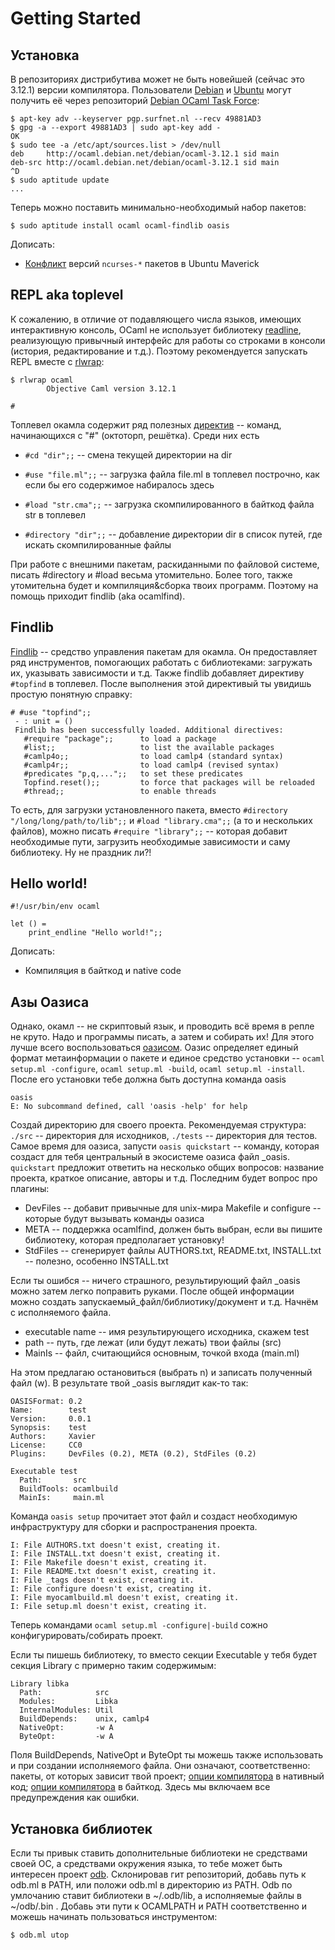 Getting Started
===============


Установка
---------

В репозиториях дистрибутива может не быть новейшей (сейчас это 3.12.1) версии компилятора.
Пользователи [Debian](http://debian.org) и [Ubuntu](http://ubuntu.com) могут получить
её через репозиторий [Debian OCaml Task Force](http://wiki.debian.org/Teams/OCamlTaskForce):

    $ apt-key adv --keyserver pgp.surfnet.nl --recv 49881AD3
    $ gpg -a --export 49881AD3 | sudo apt-key add -
    OK
    $ sudo tee -a /etc/apt/sources.list > /dev/null
    deb     http://ocaml.debian.net/debian/ocaml-3.12.1 sid main
    deb-src http://ocaml.debian.net/debian/ocaml-3.12.1 sid main
    ^D
    $ sudo aptitude update
    ...

Теперь можно поставить минимально-необходимый набор пакетов:

    $ sudo aptitude install ocaml ocaml-findlib oasis

Дописать:

  * [Конфликт](http://www.openmirage.org/wiki/install) версий ``ncurses-*``
    пакетов в Ubuntu Maverick


REPL aka toplevel
-----------------

К сожалению, в отличие от подавляющего числа языков, имеющих интерактивную
консоль, OCaml не использует библиотеку
[readline](http://cnswww.cns.cwru.edu/php/chet/readline/readline.html/),
реализующую привычный интерфейс для работы со строками в консоли (история,
редактирование и т.д.). Поэтому рекомендуется запускать REPL вместе с
[rlwrap](http://utopia.knoware.nl/~hlub/rlwrap/):

    $ rlwrap ocaml
            Objective Caml version 3.12.1

    #

Топлевел окамла содержит ряд полезных [директив](http://caml.inria.fr/pub/docs/manual-ocaml/manual023.html#toc90)
-- команд, начинающихся с "#" (октоторп, решётка). Среди них есть
  
  * `#cd "dir";;` -- смена текущей директории на dir
  
  * `#use "file.ml";;` -- загрузка файла file.ml в топлевел построчно, как если бы его содержимое набиралось здесь
  
  * `#load "str.cma";;` -- загрузка скомпилированного в байткод файла str в топлевел
  
  * `#directory "dir";;` -- добавление директории dir в список путей, где искать скомпилированные файлы

При работе с внешними пакетам, раскиданными по файловой системе, писать #directory и #load 
весьма утомительно. Более того, также утомительна будет и компиляция&сборка твоих программ.
Поэтому на помощь приходит findlib (aka ocamlfind).

Findlib
-------

[Findlib](Findlib.md) -- средство управления пакетам для окамла. Он предоставляет ряд инструментов, помогающих
работать с библиотеками: загружать их, указывать зависимости и т.д. Также findlib добавляет директиву 
`#topfind` в топлевел. После выполнения этой директивый ты увидишь простую понятную справку:

    # #use "topfind";;
     - : unit = ()
     Findlib has been successfully loaded. Additional directives:
       #require "package";;      to load a package
       #list;;                   to list the available packages
       #camlp4o;;                to load camlp4 (standard syntax)
       #camlp4r;;                to load camlp4 (revised syntax)
       #predicates "p,q,...";;   to set these predicates
       Topfind.reset();;         to force that packages will be reloaded
       #thread;;                 to enable threads

То есть, для загрузки установленного пакета, вместо `#directory "/long/long/path/to/lib";;` 
и `#load "library.cma";;` (а то и нескольких файлов), можно писать `#require "library";;` -- 
которая добавит необходимые пути, загрузить необходимые зависимости и саму библиотеку. Ну не праздник ли?!


Hello world!
------------

    #!/usr/bin/env ocaml

    let () =
        print_endline "Hello world!";;

Дописать:

  * Компиляция в байткод и native code

Азы Оазиса
----------

Однако, окамл -- не скриптовый язык, и проводить всё время в репле не круто. Надо и программы писать,
а затем и собирать их! Для этого лучше всего воспользоваться [оазисом](http://oasis.forge.ocamlcore.org/index.php).
Оазис определяет единый формат метаинформации о пакете и единое средство установки -- `ocaml setup.ml -configure`, `ocaml setup.ml -build`, `ocaml setup.ml -install`. 
После его установки тебе должна быть доступна команда oasis

    oasis 
    E: No subcommand defined, call 'oasis -help' for help

Создай директорию для своего проекта. Рекомендуемая структура: `./src` -- директория для исходников, `./tests` -- директория для тестов. Самое время для оазиса, запусти `oasis quickstart` -- команду, которая создаст для тебя центральный в экосистеме оазиса файл _oasis. `quickstart` предложит ответить на несколько общих вопросов: название проекта, краткое описание, авторы и т.д. Последним будет вопрос про плагины:

  * DevFiles -- добавит привычные для unix-мира Makefile и configure -- которые будут вызывать команды оазиса
  * META -- поддержка ocamlfind, должен быть выбран, если вы пишите библиотеку, которая предполагает установку!
  * StdFiles -- сгенерирует файлы AUTHORS.txt, README.txt, INSTALL.txt -- полезно, особенно INSTALL.txt

Если ты ошибся -- ничего страшного, результирующий файл _oasis можно затем легко поправить руками. 
После общей информации можно создать запускаемый_файл/библиотику/документ и т.д. Начнём с исполняемого файла.

  * executable name -- имя результирующего исходника, скажем test
  * path -- путь, где лежат (или будут лежать) твои файлы (src)
  * MainIs -- файл, считающийся основным, точкой входа (main.ml)

На этом предлагаю остановиться (выбрать n) и записать полученный файл (w). В результате твой _oasis выглядит как-то так:

    OASISFormat: 0.2
    Name:        test
    Version:     0.0.1
    Synopsis:    test
    Authors:     Xavier
    License:     CC0
    Plugins:     DevFiles (0.2), META (0.2), StdFiles (0.2)

    Executable test
      Path:       src
      BuildTools: ocamlbuild
      MainIs:     main.ml

Команда `oasis setup` прочитает этот файл и создаст необходимую инфраструктуру для сборки и распространения проекта.
    
    I: File AUTHORS.txt doesn't exist, creating it.
    I: File INSTALL.txt doesn't exist, creating it.
    I: File Makefile doesn't exist, creating it.
    I: File README.txt doesn't exist, creating it.
    I: File _tags doesn't exist, creating it.
    I: File configure doesn't exist, creating it.
    I: File myocamlbuild.ml doesn't exist, creating it.
    I: File setup.ml doesn't exist, creating it.

Теперь командами `ocaml setup.ml -configure|-build` сожно конфигурировать/собирать проект.

Если ты пишешь библиотеку, то вместо секции Executable у тебя будет секция Library с примерно таким содержимым:

    Library libka
      Path:            src
      Modules:         Libka
      InternalModules: Util
      BuildDepends:    unix, camlp4
      NativeOpt:       -w A
      ByteOpt:         -w A

Поля BuildDepends, NativeOpt и ByteOpt ты можешь также использовать и при создании исполняемого файла. Они означают, соответственно: пакеты, от которых зависит твой проект; [опции компилятора](http://caml.inria.fr/pub/docs/manual-ocaml/manual025.html#toc100) в нативный код; [опции компилятора](http://caml.inria.fr/pub/docs/manual-ocaml/manual022.html#toc86) в байткод. Здесь мы включаем все предупреждения как ошибки.

Установка библиотек
------------------

Если ты привык ставить дополнительные библиотеки не средствами своей ОС, а средствами окружения языка, то тебе может быть интересен проект [odb](https://github.com/thelema/odb). Склонировав гит репозиторий, добавь путь к odb.ml в PATH, или положи odb.ml в директорию из PATH. Odb по умлочанию ставит библиотеки в ~/.odb/lib, а исполняемые файлы в ~/odb/.bin . Добавь эти пути к OCAMLPATH и PATH соответственно и можешь начинать пользоваться инструментом:

    $ odb.ml utop

